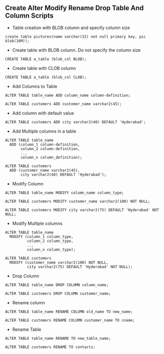 ## Create Alter Modify Rename Drop  Table And Column Scripts
* Table creation with BLOB column and specify column size
```
create table pictures(name varchar(32) not null primary key, pic blob(16M));
```
* Create table with BLOB column. Do not specify the column size
```
CREATE TABLE a_table (blob_col BLOB);
```
* Create table with CLOB column
```
CREATE TABLE a_table (blob_col CLOB);
```
* Add Columns to Table
```
ALTER TABLE table_name ADD column_name column-definition;

ALTER TABLE customers ADD customer_name varchar2(45);
```
* Add column with default value
```
ALTER TABLE customers ADD city varchar2(40) DEFAULT 'Hyderabad';
```
* Add Multiple columns in a table
```
ALTER TABLE table_name
  ADD (column_1 column-definition,
       column_2 column-definition,
       ...
       column_n column_definition);
	   
ALTER TABLE customers
  ADD (customer_name varchar2(45),
       city varchar2(40) DEFAULT 'Hyderabad');
```
* Modify Column
```
ALTER TABLE table_name MODIFY column_name column_type;

ALTER TABLE customers MODIFY customer_name varchar2(100) NOT NULL;

ALTER TABLE customers MODIFY city varchar2(75) DEFAULT 'Hyderabad' NOT NULL;
```
* Modify Multiple columns
```
ALTER TABLE table_name
  MODIFY (column_1 column_type,
          column_2 column_type,
          ...
          column_n column_type);
		  
ALTER TABLE customers
  MODIFY (customer_name varchar2(100) NOT NULL,
          city varchar2(75) DEFAULT 'Hyderabad' NOT NULL);
```
* Drop Column
```
ALTER TABLE table_name DROP COLUMN column_name;

ALTER TABLE customers DROP COLUMN customer_name;
```
* Rename column
```
ALTER TABLE table_name RENAME COLUMN old_name TO new_name;

ALTER TABLE customers RENAME COLUMN customer_name TO cname;
```
* Rename Table
```
ALTER TABLE table_name RENAME TO new_table_name;

ALTER TABLE customers RENAME TO contacts;
```
